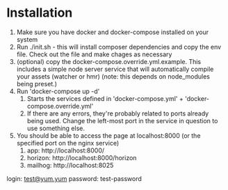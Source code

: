 # Installation

1. Make sure you have docker and docker-compose installed on your system
2. Run ./init.sh - this will install composer dependencies and copy the env file. Check out the file and make chages as necessary
3. (optional) copy the docker-compose.override.yml.example. This includes a simple node server service that will automatically compile your assets (watcher or hmr) (note: this depends on node_modules being preset.)
4. Run 'docker-compose up -d'
   1. Starts the services defined in 'docker-compose.yml' + 'docker-compose.override.yml'
   1. If there are any errors, they're probably related to ports already being used. Change the left-most port in the service in question to use something else.
5. You should be able to access the page at localhost:8000 (or the specified port on the nginx service)
   1. app: http://localhost:8000/
   2. horizon: http://localhost:8000/horizon
   3. mailhog: http://localhost:8025

login: test@yum.yum
password: test-password
